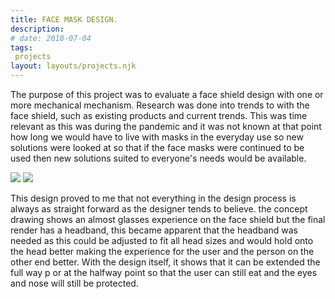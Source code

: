 ```yaml
---
title: FACE MASK DESIGN.
description: 
# date: 2018-07-04
tags:
 projects
layout: layouts/projects.njk
---
```


The purpose of this project was to evaluate a face shield design with one or more mechanical mechanism. Research was done into trends to with the face shield, such as existing products and current trends. This was time relevant as this was during the pandemic and it was not known at that point how long we would have to live with masks in the everyday use so new solutions were looked at so that if the face masks were continued to be used then new solutions suited to everyone's needs would be available.

<div class="project-image-container-many">
<img src="../../img/projects/FaceMaskDesign.png" class="project-image-many" />
<img src="../../img/projects/FaceMaskDrawing.png" class="project-image-many"  />
</div>


This design proved to me that not everything in the design process is always as straight forward as the designer tends to believe. the concept drawing shows an almost glasses experience on the face shield but the final render has a headband, this became apparent that the headband was needed as this could be adjusted to fit all head sizes and would hold onto the head better making the experience for the user and the person on the other end better. With the design itself, it shows that it can be extended the full way p or at the halfway point so that the user can still eat and the eyes and nose will still be protected.
